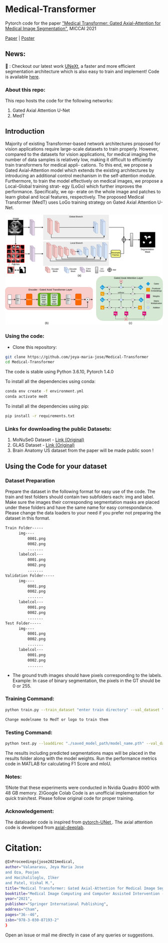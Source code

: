 # Medical-Transformer

 <a href="https://arxiv.org/abs/2102.10662"> </a> 

Pytorch code for the paper 
["Medical Transformer: Gated Axial-Attention for
Medical Image Segmentation"](https://arxiv.org/pdf/2102.10662.pdf), MICCAI 2021

[Paper](https://arxiv.org/pdf/2102.10662.pdf) | [Poster](https://drive.google.com/file/d/1gMjc5guT_dYQFT6TEEwdHAFKwG5XkEc9/view?usp=sharing)

## News:

:rocket: : Checkout our latest work [UNeXt](https://arxiv.org/abs/2203.04967), a faster and more efficient segmentation architecture which is also easy to train and implement! Code is available [here](https://github.com/jeya-maria-jose/UNeXt-pytorch).

### About this repo:

This repo hosts the code for the following networks:

1) Gated Axial Attention U-Net
2) MedT

## Introduction

Majority of existing Transformer-based network architectures proposed for vision applications require large-scale
datasets to train properly. However, compared to the datasets for vision
applications, for medical imaging the number of data samples is relatively
low, making it difficult to efficiently train transformers for medical appli-
cations. To this end, we propose a Gated Axial-Attention model which
extends the existing architectures by introducing an additional control
mechanism in the self-attention module. Furthermore, to train the model
effectively on medical images, we propose a Local-Global training strat-
egy (LoGo) which further improves the performance. Specifically, we op-
erate on the whole image and patches to learn global and local features,
respectively. The proposed Medical Transformer (MedT) uses LoGo training strategy on Gated Axial Attention U-Net.

<p align="center">
  <img src="img/medt1.png" width="800"/>
</p>

### Using the code:

- Clone this repository:
```bash
git clone https://github.com/jeya-maria-jose/Medical-Transformer
cd Medical-Transformer
```

The code is stable using Python 3.6.10, Pytorch 1.4.0

To install all the dependencies using conda:

```bash
conda env create -f environment.yml
conda activate medt
```

To install all the dependencies using pip:

```bash
pip install -r requirements.txt
```

### Links for downloading the public Datasets:

1) MoNuSeG Dataset - <a href="https://monuseg.grand-challenge.org/Data/"> Link (Original)</a> 
2) GLAS Dataset - <a href="https://warwick.ac.uk/fac/sci/dcs/research/tia/glascontest/"> Link (Original) </a> 
3) Brain Anatomy US dataset from the paper will be made public soon !

## Using the Code for your dataset

### Dataset Preparation

Prepare the dataset in the following format for easy use of the code. The train and test folders should contain two subfolders each: img and label. Make sure the images their corresponding segmentation masks are placed under these folders and have the same name for easy correspondance. Please change the data loaders to your need if you prefer not preparing the dataset in this format.



```bash
Train Folder-----
      img----
          0001.png
          0002.png
          .......
      labelcol---
          0001.png
          0002.png
          .......
Validation Folder-----
      img----
          0001.png
          0002.png
          .......
      labelcol---
          0001.png
          0002.png
          .......
Test Folder-----
      img----
          0001.png
          0002.png
          .......
      labelcol---
          0001.png
          0002.png
          .......

```

- The ground truth images should have pixels corresponding to the labels. Example: In case of binary segmentation, the pixels in the GT should be 0 or 255.

### Training Command:

```bash 
python train.py --train_dataset "enter train directory" --val_dataset "enter validation directory" --direc 'path for results to be saved' --batch_size 4 --epoch 400 --save_freq 10 --modelname "gatedaxialunet" --learning_rate 0.001 --imgsize 128 --gray "no"
```

```bash
Change modelname to MedT or logo to train them
```

### Testing Command:

```bash 
python test.py --loaddirec "./saved_model_path/model_name.pth" --val_dataset "test dataset directory" --direc 'path for results to be saved' --batch_size 1 --modelname "gatedaxialunet" --imgsize 128 --gray "no"
```

The results including predicted segmentations maps will be placed in the results folder along with the model weights. Run the performance metrics code in MATLAB for calculating F1 Score and mIoU. 

### Notes:

1)Note that these experiments were conducted in Nvidia Quadro 8000 with 48 GB memory. 
2)Google Colab Code is an unofficial implementation for quick train/test. Please follow original code for proper training.

### Acknowledgement:

The dataloader code is inspired from <a href="https://github.com/cosmic-cortex/pytorch-UNet"> pytorch-UNet </a>. The axial attention code is developed from <a href="https://github.com/csrhddlam/axial-deeplab">axial-deeplab</a>. 

# Citation:

```bash
@InProceedings{jose2021medical,
author="Valanarasu, Jeya Maria Jose
and Oza, Poojan
and Hacihaliloglu, Ilker
and Patel, Vishal M.",
title="Medical Transformer: Gated Axial-Attention for Medical Image Segmentation",
booktitle="Medical Image Computing and Computer Assisted Intervention -- MICCAI 2021",
year="2021",
publisher="Springer International Publishing",
address="Cham",
pages="36--46",
isbn="978-3-030-87193-2"
}

```

Open an issue or mail me directly in case of any queries or suggestions. 
